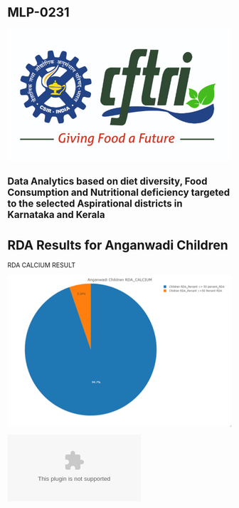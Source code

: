 # MLP-0231

![alt text](cftri.png)

## Data Analytics based on diet diversity, Food Consumption and Nutritional deficiency targeted to the selected Aspirational districts in                                                           Karnataka and Kerala

# RDA Results for Anganwadi Children 

RDA CALCIUM RESULT

![alt text](Rplot02.png)

![](https://github.com/cftri-prog/mlp0231/blob/master/anganwadi_rda_calcium.xlsx)

